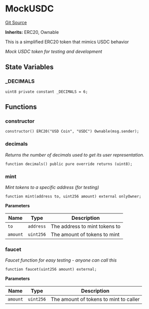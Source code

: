 # MockUSDC
[Git Source](https://github.com/Quantillon-Labs/smart-contracts/quantillon-protocol/blob/e9c5d3b52c0c2fb1a1c72e3e33cbf9fa6d077fa8/src/mocks/MockUSDC.sol)

**Inherits:**
ERC20, Ownable

This is a simplified ERC20 token that mimics USDC behavior

*Mock USDC token for testing and development*


## State Variables
### _DECIMALS

```solidity
uint8 private constant _DECIMALS = 6;
```


## Functions
### constructor


```solidity
constructor() ERC20("USD Coin", "USDC") Ownable(msg.sender);
```

### decimals

*Returns the number of decimals used to get its user representation.*


```solidity
function decimals() public pure override returns (uint8);
```

### mint

*Mint tokens to a specific address (for testing)*


```solidity
function mint(address to, uint256 amount) external onlyOwner;
```
**Parameters**

|Name|Type|Description|
|----|----|-----------|
|`to`|`address`|The address to mint tokens to|
|`amount`|`uint256`|The amount of tokens to mint|


### faucet

*Faucet function for easy testing - anyone can call this*


```solidity
function faucet(uint256 amount) external;
```
**Parameters**

|Name|Type|Description|
|----|----|-----------|
|`amount`|`uint256`|The amount of tokens to mint to caller|


